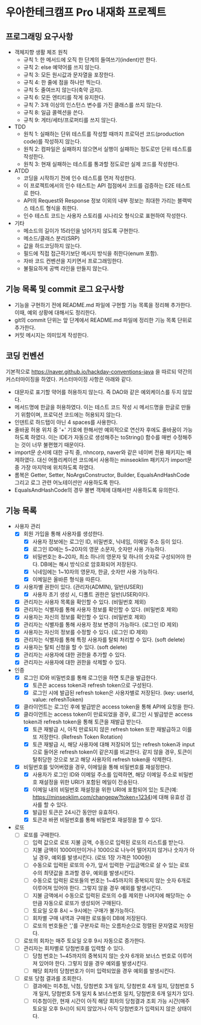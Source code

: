 # 우아한테크캠프 Pro 내재화 프로젝트

## 프로그래밍 요구사항
* 객체지향 생활 체조 원칙
  * 규칙 1: 한 메서드에 오직 한 단계의 들여쓰기(indent)만 한다.
  * 규칙 2: else 예약어를 쓰지 않는다.
  * 규칙 3: 모든 원시값과 문자열을 포장한다.
  * 규칙 4: 한 줄에 점을 하나만 찍는다.
  * 규칙 5: 줄여쓰지 않는다(축약 금지).
  * 규칙 6: 모든 엔티티를 작게 유지한다.
  * 규칙 7: 3개 이상의 인스턴스 변수를 가진 클래스를 쓰지 않는다.
  * 규칙 8: 일급 콜렉션을 쓴다.
  * 규칙 9: 게터/세터/프로퍼티를 쓰지 않는다.
* TDD
  * 원칙 1: 실패하는 단위 테스트를 작성할 때까지 프로덕션 코드(production code)를 작성하지 않는다.
  * 원칙 2: 컴파일은 실패하지 않으면서 실행이 실패하는 정도로만 단위 테스트를 작성한다.
  * 원칙 3: 현재 실패하는 테스트를 통과할 정도로만 실제 코드를 작성한다.
* ATDD
  * 코딩을 시작하기 전에 인수 테스트를 먼저 작성한다.
  * 이 프로젝트에서의 인수 테스트는 API 접점에서 코드를 검증하는 E2E 테스트로 한다.
  * API의 Request와 Response 정보 이외의 내부 정보는 최대한 가리는 블랙박스 테스트 형식을 취한다.
  * 인수 테스트 코드는 사용자 스토리를 시나리오 형식으로 표현하여 작성한다.
* 기타
  * 메소드의 길이가 15라인을 넘어가지 않도록 구현한다.
  * 메소드/클래스 분리(SRP)
  * 값을 하드코딩하지 않는다.
  * 필드에 직접 접근하기보단 메시지 방식을 취한다(enum 포함).
  * 자바 코드 컨벤션을 지키면서 프로그래밍한다.
  * 불필요하게 공백 라인을 만들지 않는다.

## 기능 목록 및 commit 로그 요구사항
* 기능을 구현하기 전에 README.md 파일에 구현할 기능 목록을 정리해 추가한다. 이때, 예외 상황에 대해서도 정리한다.
* git의 commit 단위는 앞 단계에서 README.md 파일에 정리한 기능 목록 단위로 추가한다.
* 커밋 메시지는 의미있게 작성한다.

## 코딩 컨벤션
기본적으로 https://naver.github.io/hackday-conventions-java 을 따르되 약간의 커스터마이징을 하였다. 커스터마이징 사항은 아래와 같다.
* 대문자로 표기할 약어를 허용하지 않는다. 즉 DAO와 같은 예외케이스를 두지 않았다.
* 메서드명에 한글을 허용하였다. 이는 테스트 코드 작성 시 메서드명을 한글로 만들기 위함이며, 프로덕션 코드에는 허용되지 않는다.
* 인덴트로 하드탭이 아닌 4 spaces를 사용한다.
* 줄바꿈 허용 위치 중 '+' 기호에 한해서만 예외적으로 연산자 후에도 줄바꿈이 가능하도록 하였다. 이는 IDE가 자동으로 생성해주는 toString() 함수를 매번 수정해주는 것이 너무 불편했기 때문이다.
* import문 순서에 대한 규칙 중, nhncorp, naver와 같은 네이버 전용 패키지는 배제하였다. 대신 어플리케이션 코드에서 사용하는 minseoklim 패키지가 import문 중 가장 마지막에 위치하도록 하였다.
* 롬복은 Getter, Setter, NoArgsConstructor, Builder, EqualsAndHashCode 그리고 로그 관련 어노테이션만 사용하도록 한다.
* EqualsAndHashCode의 경우 불변 객체에 대해서만 사용하도록 유의한다.

## 기능 목록
* 사용자 관리
  * [X] 회원 가입을 통해 사용자를 생성한다.
    * [X] 사용자 정보에는 로그인 ID, 비밀번호, 닉네임, 이메일 주소 등이 있다.
    * [X] 로그인 ID에는 5~20자의 영문 소문자, 숫자만 사용 가능하다.
    * [X] 비밀번호는 8~20자, 최소 하나의 영문자 및 하나의 숫자로 구성되어야 한다. DB에는 해시 방식으로 암호화되어 저장된다.
    * [X] 닉네임에는 1~10자의 영문자, 한글, 숫자만 사용 가능하다.
    * [X] 이메일은 올바른 형식을 따른다.
  * [X] 사용자별 권한이 있다. (관리자(ADMIN), 일반(USER))
    * [X] 사용자 초기 생성 시, 디폴트 권한은 일반(USER)이다.
  * [X] 관리자는 사용자 목록을 확인할 수 있다. (비밀번호 제외)
  * [X] 관리자는 식별자를 통해 사용자 정보를 확인할 수 있다. (비밀번호 제외)
  * [X] 사용자는 자신의 정보를 확인할 수 있다. (비밀번호 제외)
  * [X] 관리자는 식별자를 통해 사용자 정보 변경이 가능하다. (로그인 ID 제외)
  * [X] 사용자는 자신의 정보를 수정할 수 있다. (로그인 ID 제외)
  * [X] 관리자는 식별자를 통해 특정 사용자를 탈퇴 처리할 수 있다. (soft delete)
  * [X] 사용자는 탈퇴 신청을 할 수 있다. (soft delete)
  * [X] 관리자는 사용자에 대한 권한을 추가할 수 있다.
  * [X] 관리자는 사용자에 대한 권한을 삭제할 수 있다.

* 인증
  * [X] 로그인 ID와 비밀번호를 통해 로그인을 하면 토큰을 발급한다.
    * [X] 토큰은 access token과 refresh token으로 구성된다.
    * [X] 로그인 시에 발급된 refresh token은 사용자별로 저장된다. (key: userId, value: refreshToken)
  * [X] 클라이언트는 로그인 후에 발급받은 access token을 통해 API에 요청을 한다.
  * [X] 클라이언트는 access token이 만료되었을 경우, 로그인 시 발급받은 access token과 refresh token을 통해 토큰을 재발급 받는다.
    * [X] 토큰 재발급 시, 아직 만료되지 않은 refresh token 또한 재발급하고 이를 또 저장한다. (Refresh Token Rotation)
    * [X] 토큰 재발급 시, 해당 사용자에 대해 저장되어 있는 refresh token과 input으로 들어온 refresh token이 같은지를 비교한다. 같지 않을 경우, 토큰이 탈취당한 것으로 보고 해당 사용자의 refresh token을 삭제한다.
  * [X] 비밀번호를 잊어버렸을 경우, 이메일을 통해 비밀번호를 재설정한다.
    * [X] 사용자가 로그인 ID와 이메일 주소를 입력하면, 해당 이메일 주소로 비밀번호 재설정을 위한 URI가 포함된 메일이 전송된다.
    * [X] 이메일 내의 비밀번호 재설정을 위한 URI에 포함되어 있는 토큰(예: https://minseoklim.com/changepw?token=1234)에 대해 유효성 검사를 할 수 있다.
    * [X] 발급된 토큰은 24시간 동안만 유효하다.
    * [X] 토큰과 바뀐 비밀번호를 통해 비밀번호 재설정을 할 수 있다.

* 로또
  * [ ] 로또를 구매한다.
    * [ ] 입력 값으로 로또 지불 금액, 수동으로 입력된 로또의 리스트를 받는다.
    * [ ] 지불 금액이 1000미만이거나 1000으로 나누어 떨어지지 않거나 숫자가 아닐 경우, 예외를 발생시킨다. (로또 1장 가격은 1000원)
    * [ ] 수동으로 입력된 로또의 수가, 앞서 입력한 구입금액으로 살 수 있는 로또 수의 최댓값을 초과할 경우, 예외를 발생시킨다.
    * [ ] 수동으로 입력된 로또들의 번호는 1~45까지의 중복되지 않는 숫자 6개로 이루어져 있어야 한다. 그렇지 않을 경우 예외를 발생시킨다.
    * [ ] 지불 금액에서 수동으로 입력된 로또의 수를 제외한 나머지에 해당하는 수만큼 자동으로 로또가 생성되어 구매된다.
    * [ ] 토요일 오후 8시 ~ 9시에는 구매가 불가능하다.
    * [ ] 회차별 구매 내역과 구매한 로또들이 DB에 저장된다.
    * [ ] 로또의 번호들은 ','를 구분자로 하는 오름차순으로 정렬된 문자열로 저장된다.
  * [ ] 로또의 회차는 매주 토요일 오후 9시 자동으로 증가한다.
  * [ ] 관리자는 회차별로 당첨번호를 입력할 수 있다.
    * [ ] 당첨 번호는 1~45까지의 중복되지 않는 숫자 6개와 보너스 번호로 이루어져 있어야 한다. 그렇지 않을 경우 예외를 발생시킨다.
    * [ ] 해당 회차의 당첨번호가 이미 입력되었을 경우 예외를 발생시킨다.
  * [ ] 로또 당첨 결과를 조회한다.
    * [ ] 결과에는 미추첨, 낙첨, 당첨번호 3개 일치, 당첨번호 4개 일치, 당첨번호 5개 일치, 당첨번호 5개 일치 & 보너스번호 일치, 당첨번호 6개 일치가 있다.
    * [ ] 미추첨이란, 현재 시간이 아직 해당 회차의 당첨결과 조회 가능 시간(매주 토요일 오후 9시)이 되지 않았거나 아직 당첨번호가 입력되지 않은 상태이다.
